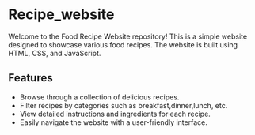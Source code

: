 # Recipe_website

Welcome to the Food Recipe Website repository! This is a simple website designed to showcase various food recipes. The website is built using HTML, CSS, and JavaScript.

## Features

- Browse through a collection of delicious recipes.
- Filter recipes by categories such as breakfast,dinner,lunch, etc.
- View detailed instructions and ingredients for each recipe.
- Easily navigate the website with a user-friendly interface.
